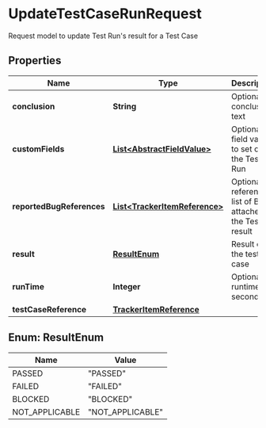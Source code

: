 

# UpdateTestCaseRunRequest

Request model to update Test Run's result for a Test Case

## Properties

Name | Type | Description | Notes
------------ | ------------- | ------------- | -------------
**conclusion** | **String** | Optional conclusion text |  [optional]
**customFields** | [**List&lt;AbstractFieldValue&gt;**](AbstractFieldValue.md) | Optional field values to set on the Test Run |  [optional]
**reportedBugReferences** | [**List&lt;TrackerItemReference&gt;**](TrackerItemReference.md) | Optional reference list of Bugs attached to the Test result |  [optional]
**result** | [**ResultEnum**](#ResultEnum) | Result of the test case | 
**runTime** | **Integer** | Optional runtime in seconds |  [optional]
**testCaseReference** | [**TrackerItemReference**](TrackerItemReference.md) |  | 



## Enum: ResultEnum

Name | Value
---- | -----
PASSED | &quot;PASSED&quot;
FAILED | &quot;FAILED&quot;
BLOCKED | &quot;BLOCKED&quot;
NOT_APPLICABLE | &quot;NOT_APPLICABLE&quot;



